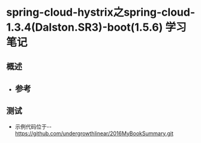 # spring-cloud-hystrix之spring-cloud-1.3.4(Dalston.SR3)-boot(1.5.6) 学习笔记
## 概述
- 参考
    -
##
## 测试
- 示例代码位于-- https://github.com/undergrowthlinear/2016MyBookSummary.git